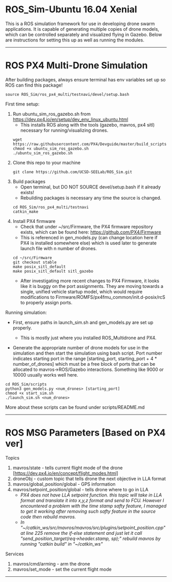 # ROS_Sim-Ubuntu 16.04 Xenial
This is a ROS simulation framework for use in developing drone swarm applications. It is capable of generating multiple copies of drone models, which can be controlled separately and visualized flying in Gazebo. Below are instructions for setting this up as well as running the modules.
_________________________________________________________________

# ROS PX4 Multi-Drone Simulation
After building packages, always ensure terminal has env variables set up so ROS can find this package!
```
source ROS_Sim/ros_px4_multi/testnavi/devel/setup.bash
```

First time setup:
1. Run ubuntu_sim_ros_gazebo.sh from https://dev.px4.io/en/setup/dev_env_linux_ubuntu.html
     - This installs ROS along with the tools (gazebo, mavros, px4 sitl) necessary for running/visualizing drones.
     ```
     wget https://raw.githubusercontent.com/PX4/Devguide/master/build_scripts/ubuntu_sim_ros_gazebo.sh
     chmod +x ubuntu_sim_ros_gazebo.sh
     ./ubuntu_sim_ros_gazebo.sh
     ```
2. Clone this repo to your machine
     ```
     git clone https://github.com/UCSD-SEELab/ROS_Sim.git
     ```
3. Build packages
     - Open terminal, but DO NOT SOURCE devel/setup.bash if it already exists!
     - Rebuilding packages is necessary any time the source is changed.
     ```
     cd ROS_Sim/ros_px4_multi/testnavi
     catkin_make
     ```
4. Install PX4 firmware
    - Check that under ~/src/Firmware, the PX4 firmware repository exists, which can be found here: https://github.com/PX4/Firmware
    - This is referenced in gen_models.py (can change location here if PX4 is installed somewhere else) which is used later to generate launch file with n number of drones.
    ```
    cd ~/src/Firmware
    git checkout stable
    make posix_sitl_default
    make posix_sitl_default sitl_gazebo
    ```
    - After investigating more recent changes to PX4 Firmware, it looks like it is buggy on the port assignments. They are moving towards a single, unified vehicle startup model, which would require modifications to Firmware/ROMFS/px4fmu_common/init.d-posix/rcS to properly assign ports.

Running simulation:
- First, ensure paths in launch_sim.sh and gen_models.py are set up properly.
  - This is mostly just where you installed ROS_Multidrone and PX4.

- Generate the appropriate number of drone models for use in the simulation and then start the simulation using bash script. Port number indicates starting port in the range [starting_port, starting_port + 4 * number_of_drones] which must be a free block of ports that can be allocated to mavros->ROS/Gazebo interactions. Something like 9000 or 10000 usually works well here.
```
cd ROS_Sim/scripts
python3 gen_models.py <num_drones> [starting_port]
chmod +x start_sim.sh
./launch_sim.sh <num_drones>
```
More about these scripts can be found under scripts/README.md

______________________________________________________________________________
# ROS MSG Parameters [Based on PX4 ver]

Topics
1. mavros/state - tells current flight mode of the drone [https://dev.px4.io/en/concept/flight_modes.html]
2. droneObj - custom topic that tells drone the next objective in LLA format
3. mavros/global_position/global - GPS information
4. mavros/setpoint_position/global - tells drone where to go in LLA
     - *PX4 does not have LLA setpoint function. this topic will take in LLA format and 
    translate it into x,y,z format and send to FCU. However I encountered a problem
    with the time stamp safty feature, I managed to get it working after removing
    such safty feature in the source code then rebuild mavros.*
     - *In "\~/catkin_ws/src/mavros/mavros/src/plugins/setpoint_position.cpp" at line 225
    remove the if-else statement and just let it call "send_position_target(req->header.stamp, sp);"
    rebuild mavros by running "catkin build" in "\~/catkin_ws"*

Services
1. mavros/cmd/arming - arm the drone
2. mavros/set_mode - set the current flight mode
______________________________________________________________________________
